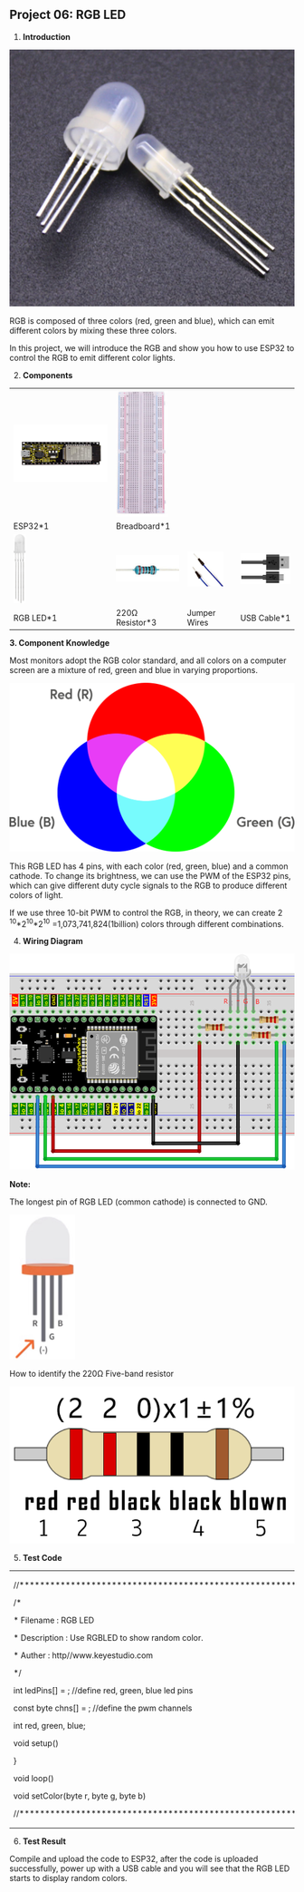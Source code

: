 ## Project 06: RGB LED

1.  **Introduction**

![](/media/94bdff69e438989d8e0934e57f2e5c00.png)

RGB is composed of three colors (red, green and blue), which can emit
different colors by mixing these three colors.

In this project, we will introduce the RGB and show you how to use ESP32
to control the RGB to emit different color lights.

2.  **Components**

<table>
<tbody>
<tr class="odd">
<td><img src="https://raw.githubusercontent.com/keyestudio/KS5011-KS5011F-Keyestudio-ESP32-Learning-Kit-Complete-Edition-Raspberry-Pi/master/media/56053f7126905c6def63919c661d5c0a.jpeg" style="width:2.17847in;height:1.0625in" /></td>
<td><img src="https://raw.githubusercontent.com/keyestudio/KS5011-KS5011F-Keyestudio-ESP32-Learning-Kit-Complete-Edition-Raspberry-Pi/master/media/e380dd26e4825be9a768973802a55fe6.png" style="width:0.95208in;height:2.33472in" /></td>
<td></td>
<td></td>
</tr>
<tr class="even">
<td>ESP32*1</td>
<td>Breadboard*1</td>
<td></td>
<td></td>
</tr>
<tr class="odd">
<td><img src="https://raw.githubusercontent.com/keyestudio/KS5011-KS5011F-Keyestudio-ESP32-Learning-Kit-Complete-Edition-Raspberry-Pi/master/media/f1a86fc81ab4b043263ce7e01e14d470.png" style="width:0.23056in;height:1.27847in" /></td>
<td><img src="https://raw.githubusercontent.com/keyestudio/KS5011-KS5011F-Keyestudio-ESP32-Learning-Kit-Complete-Edition-Raspberry-Pi/master/media/098a2730d0b0a2a4b2079e0fc87fd38b.png" style="width:1.22639in;height:0.49236in" /></td>
<td><img src="https://raw.githubusercontent.com/keyestudio/KS5011-KS5011F-Keyestudio-ESP32-Learning-Kit-Complete-Edition-Raspberry-Pi/master/media/c801a7baee258ff7f5f28ac6e9a7097b.png" style="width:0.66736in;height:0.64097in" /></td>
<td><img src="https://raw.githubusercontent.com/keyestudio/KS5011-KS5011F-Keyestudio-ESP32-Learning-Kit-Complete-Edition-Raspberry-Pi/master/media/7dcbd02995be3c142b2f97df7f7c03ce.png" style="width:1.05903in;height:0.56667in" /></td>
</tr>
<tr class="even">
<td>RGB LED*1</td>
<td>220Ω Resistor*3</td>
<td>Jumper Wires</td>
<td>USB Cable*1</td>
</tr>
</tbody>
</table>

**3. Component Knowledge**

Most monitors adopt the RGB color standard, and all colors on a computer
screen are a mixture of red, green and blue in varying proportions.

![](/media/8bf1339719a922f2fbc1e01a4347b4ab.png)

This RGB LED has 4 pins, with each color (red, green, blue) and a common
cathode. To change its brightness, we can use the PWM of the ESP32 pins,
which can give different duty cycle signals to the RGB to produce
different colors of light.

If we use three 10-bit PWM to control the RGB, in theory, we can create
2 <sup>10</sup>\*2<sup>10</sup>\*2<sup>10</sup> =1,073,741,824(1billion)
colors through different combinations.

4.  **Wiring Diagram**

![](/media/f3deb3502985ac8d66e99e4f27b3de1e.png)

**Note:**

The longest pin of RGB LED (common cathode) is connected to GND.

![](/media/1584356c63bf99934ae0810ee02dced3.png)

How to identify the 220Ω Five-band resistor

![](/media/55c0199544e9819328f6d5778f10d7d0.png)

5.  **Test Code**

<table>
<tbody>
<tr class="odd">
<td><p>//**********************************************************************</p>
<p>/*</p>
<p>* Filename : RGB LED</p>
<p>* Description : Use RGBLED to show random color.</p>
<p>* Auther : http//www.keyestudio.com</p>
<p>*/</p>
<p>int ledPins[] = ; //define red, green, blue led pins</p>
<p>const byte chns[] = ; //define the pwm channels</p>
<p>int red, green, blue;</p>
<p>void setup() </p>
<p>}</p>
<p>void loop() </p>
<p>void setColor(byte r, byte g, byte b) </p>
<p>//*************************************************************************************</p></td>
</tr>
</tbody>
</table>

6.  **Test Result**

Compile and upload the code to ESP32, after the code is uploaded
successfully, power up with a USB cable and you will see that the RGB
LED starts to display random colors.
